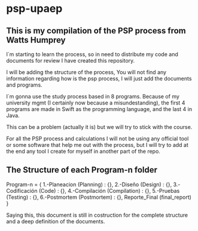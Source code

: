 # psp-upaep
## This is my compilation of the PSP process from Watts Humprey

I´m starting to learn the process, so in need to distribute my code and documents for review I have created this repository.

I will be adding the structure of the process, You will not find any information regarding how is the psp process, I will just add the documents and programs.

I´m gonna use the study process based in 8 programs.
Because of my university mgmt (I certainly now because a misundestanding), the first 4 programs are made in Swift as the programming language, and the last 4 in Java.

This can be a problem (actually it is) but we will try to stick with the course.

For all the PSP process and calculations I will not be using any official tool or some software that help me out with the process, but I will try to add at the end any tool I create for myself in another part of the repo.

## The Structure of each Program-n folder

 Program-n = {
    	1.-Planeacion (Planning) :  {},
	2.-Diseño (Design) :  {},
	3.-Codificación (Code) :  {},
	4.-Compilación (Compilation) :  {},
	5.-Pruebas (Testing) :  {},
	6.-Postmortem (Postmortem) :  {},
	Reporte_Final (final_report)
 }


Saying this, this document is still in costruction for the complete structure and a deep definition of the documents.



